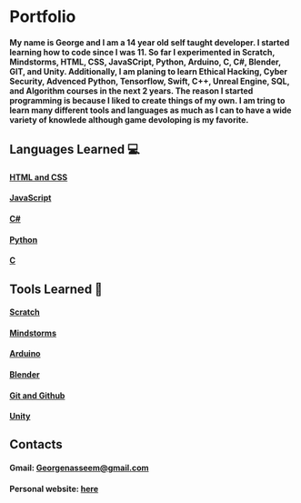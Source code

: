 # Portfolio 

#### My name is George and I am a 14 year old self taught developer. I started learning how to code since I was 11. So far I experimented in Scratch, Mindstorms, HTML, CSS, JavaSCript, Python, Arduino, C, C#, Blender, GIT, and Unity. Additionally, I am planing to learn Ethical Hacking, Cyber Security, Advenced Python, Tensorflow, Swift, C++, Unreal Engine, SQL, and Algorithm courses in the next 2 years. The reason I started programming is because I liked to create things of my own. I am tring to learn many different tools and languages as much as I can to have a wide variety of knowlede although game devoloping is my favorite.  

## Languages Learned 💻
#### [HTML and CSS](https://github.com/georgenasseem/html-and-css)
#### [JavaScript](https://github.com/georgenasseem/javascript)
#### [C#](https://github.com/georgenasseem/csharp)
#### [Python](https://github.com/georgenasseem/python)
#### [C](https://github.com/georgenasseem/c)

## Tools Learned 🧰
#### [Scratch](https://github.com/georgenasseem/scratch)
#### [Mindstorms](https://github.com/georgenasseem/mindstorms)
#### [Arduino](https://github.com/georgenasseem/arduino)
#### [Blender](https://github.com/georgenasseem/blender)
#### [Git and Github](https://github.com/georgenasseem/git-and-github)
#### [Unity](https://github.com/georgenasseem/unity)

## Contacts
#### Gmail: Georgenasseem@gmail.com
#### Personal website: [here](https://georgenasseem.github.io/personal-website/)
